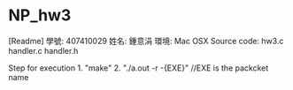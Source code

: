 # NP_hw3

[Readme]
學號: 407410029
姓名: 鍾意涓
環境: Mac OSX
Source code: hw3.c handler.c handler.h

Step for execution
    1. "make"
    2. "./a.out -r -{EXE}" //EXE is the packcket name
    
